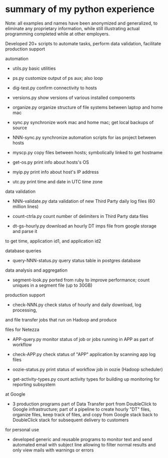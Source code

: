 # summary of my python experience

Note: all examples and names have been anonymized and generalized, to eliminate any proprietary information, while still illustrating actual programming completed while at other employers.

Developed 20+ scripts to automate tasks, perform data validation, facilitate production support

automation

* utils.py		basic utilities

* ps.py		customize output of ps aux; also loop

* dig-test.py	confirm connectivity to hosts

* versions.py	show versions of various installed components

* organize.py	organize structure of file systems between laptop and home mac

* sync.py	synchronize work mac and home mac; get local backups of source

* NNN-sync.py	synchronize automation scripts for ias project between hosts

* myscp.py	copy files between hosts; symbolically linked to get hostname

* get-os.py	print info about hosts's OS

* myip.py	print info about host's IP address

* utc.py		print time and date in UTC time zone

data validation

* NNN-validate.py	data validation of new Third Party daily log files (60 million lines)

* count-ctrla.py		count number of delimiters in Third Party data files

* dt-gs-hourly.py	download an hourly DT imps file from google storage and parse it

to get time, application id1, and application id2

database queries

* query-NNN-status.py	  query status table in postgres database

data analysis and aggregation

* segment-look.py	ported from ruby to improve performance; count uniques in a segment 			file (up to 30GB)

production support

* check-NNN.py	check status of hourly and daily download, log processing,

and file transfer jobs that run on Hadoop and produce

files for Netezza

* APP-query.py	 	 monitor status of job or jobs running in APP as part of workflow

* check-APP.py		 check status of "APP" application by scanning app log files

* oozie-status.py	 print status of workflow job in oozie (Hadoop scheduler)

* get-activity-types.py	 count activity types for building up monitoring for reporting subsystem

at Google

* 3 production programs part of Data Transfer port from DoubleClick to Google infrastructure; part of a pipeline to create hourly "DT" files, organize files, keep track of files, and copy from Google stack back to DoubleClick stack for subsequent delivery to customers

for personal use

* developed generic and reusable programs to monitor text and send automated email with subject line allowing to filter normal results and only view mails with warnings or errors

